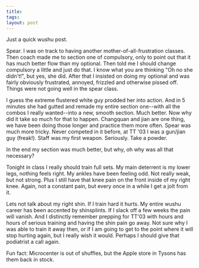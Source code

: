```yaml
---
title: 
tags: 
layout: post
---
```

Just a quick wushu post.



Spear.  I was on track to having another mother-of-all-frustration classes.  Then coach made me to section one of compulsory, only to point out that it has much better flow than my optional.  Then told me I should change compulsory a little and just do that.  I know what you are thinking "Oh no she didn't!", but yes, she did.  After that I insisted on doing my optional and was fairly obviously frustrated, annoyed, frizzled and otherwise pissed off.  Things were not going well in the spear class.



I guess the extreme flustered white guy prodded her into action.  And in 5 minutes she had gutted and remade my entire section one--with all the combos I really wanted--into a new, smooth section.  Much better.  Now why did it take so much for that to happen.  Changquan and jian are one thing, we have been doing those longer and practice them more often.  Spear was much more tricky.  Never competed in it before, at TT '03 I was a gun/jian guy (freak!).  Staff was my first weapon.  Seriously.  Take a powder.



In the end my section was much better, but why, oh why was all that necessary?



Tonight in class I really should train full sets.  My main deterrent is my lower legs, nothing feels right.  My ankles have been feeling odd.  Not really weak, but not strong.  Plus I still have that knee pain on the front inside of my right knee.  Again, not a constant pain, but every once in a while I get a jolt from it.



Lets not talk about my right shin.  If I train hard it hurts.  My entire wushu career has been accented by shinsplints.  If I slack off a few weeks the pain will vanish.  And I distinctly remember prepping for TT'03 with hours and hours of serious training and having the  shin pain go away.  Not sure why I was able to train it away then, or if I am going to get to the point where it will stop hurting again, but I really wish it would. Perhaps I should give that podiatrist a call again.



Fun fact: Microcenter is out of shuffles, but the Apple store in Tysons has them back in stock.
